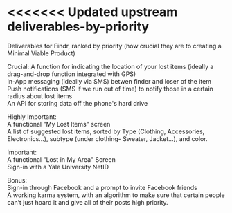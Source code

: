 <<<<<<< Updated upstream
deliverables-by-priority
========================

Deliverables for Findr, ranked by priority (how crucial they are to creating a Minimal Viable Product)

Crucial:
A function for indicating the location of your lost items (ideally a drag-and-drop function integrated with GPS)               
In-App messaging (ideally via SMS) betwen finder and loser of the item                                                
Push notifications (SMS if we run out of time) to notify those in a certain radius about lost items                        
An API for storing data off the phone's hard drive                                       

Highly Important:                                                                                                        
A functional "My Lost Items" screen                                                                     
A list of suggested lost items, sorted by Type (Clothing, Accessories, Electronics...), subtype (under clothing- Sweater, Jacket...), and color.

Important:                                                         
A functional "Lost in My Area" Screen                                          
Sign-in with a Yale University NetID                                             

Bonus:                                                                    
Sign-in through Facebook and a prompt to invite Facebook friends                                             
A working karma system, with an algorithm to make sure that certain people can’t just hoard it and give all of their posts high priority.
